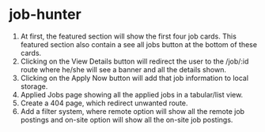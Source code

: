 # job-hunter
<ol>
    <li>At first, the featured section will show the first four job cards. This featured section also contain a see all jobs button at the bottom of these cards.</li>
    <li>Clicking on the View Details button will redirect the user to the /job/:id route where he/she will see a banner and all the details shown.</li>
    <li>Clicking on the Apply Now button will add that job information to local storage.</li>
    <li>Applied Jobs page showing all the applied jobs in a tabular/list view.</li>
    <li>Create a 404 page, which redirect unwanted route.</li>
    <li>Add a filter system, where remote option will show all the remote job postings and on-site option will show all the on-site job postings.</li>
</ol>